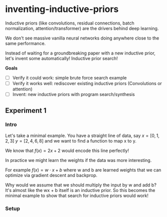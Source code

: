 # inventing-inductive-priors

Inductive priors (like convolutions, residual connections, batch normalization, attention/transformer) are the drivers behind deep learning. 

We don't see massive vanilla neural networks doing anywhere close to the same performance.

Instead of waiting for a groundbreaking paper with a new inductive prior, let's invent some automatically! Inductive prior search!

**Goals**

- [ ] Verify it could work: simple brute force search example
- [ ] Verify it works well: rediscover existing inductive priors (Convolutions or attention)
- [ ] Invent: new inductive priors with program search/synthesis

## Experiment 1

### Intro
Let's take a minimal example. You have a straight line of data, say $x=[0,1,2,3]$ $y=[2,4,6,8]$ and we want to find a function to map x to y. 

We know that $f(x) = 2x + 2$ would encode this line perfectly! 

In practice we might learn the weights if the data was more interesting.

For example $f(x) = w \cdot x + b$ where w and b are learned weights that we can optimize via gradient descent and backprop.

Why would we assume that we should multiply the input by w and add b? It's almost like the wx + b itself is an inductive prior. So this becomes the minimal example to show that search for inductive priors would work!  

### Setup
